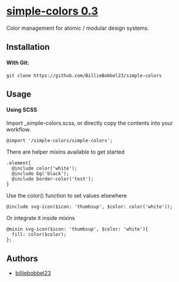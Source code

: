 # [simple-colors 0.3](https://github.com/BillieBobbel23/simple-colors)
Color management for atomic / modular design systems.

## Installation

#### With Git:
```git clone https://github.com/BillieBobbel23/simple-colors```

## Usage

#### Using SCSS

Import _simple-colors.scss, or directly copy the contents into your workflow.

```
@import '/simple-colors/simple-colors';
```

There are helper mixins available to get started
```
.element{
  @include color('white');
  @include bg('black');
  @include border-color('test');
}
```
Use the color() function to set values elsewhere
```
@include svg-icon($icon: 'thumbsup', $color: color('white'));
```
Or integrate it inside mixins
```
@mixin svg-icon($icon: 'thumbsup', $color: 'white'){
  fill: color($color);
};
```
## Authors

* [billiebobbel23](https://github.com/BillieBobbel23/)
